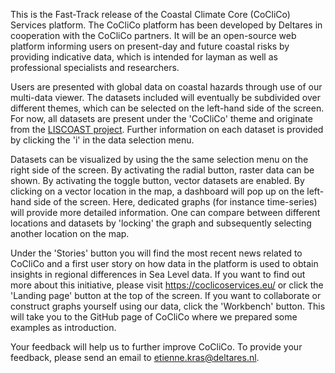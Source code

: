 This is the Fast-Track release of the Coastal Climate Core (CoCliCo) Services platform. The CoCliCo platform has been
developed by Deltares in cooperation with the CoCliCo partners. It will be an open-source web platform informing users
on present-day and future coastal risks by providing indicative data, which is intended for layman as well as
professional specialists and researchers.

Users are presented with global data on coastal hazards through use of our multi-data viewer. The datasets included will
eventually be subdivided over different themes, which can be selected on the left-hand side of the screen. For now, all
datasets are present under the 'CoCliCo' theme and originate from
the [LISCOAST project](https://data.jrc.ec.europa.eu/collection/LISCOAST). Further information on each dataset is
provided by clicking the 'i' in the data selection menu.

Datasets can be visualized by using the the same selection menu on the right side of the screen. By activating the
radial button, raster data can be shown. By activating the toggle button, vector datasets are enabled. By clicking on a
vector location in the map, a dashboard will pop up on the left-hand side of the screen. Here, dedicated graphs (for
instance time-series) will provide more detailed information. One can compare between different locations and datasets
by 'locking' the graph and subsequently selecting another location on the map.

Under the 'Stories' button you will find the most recent news related to CoCliCo and a first user story on how data in
the platform is used to obtain insights in regional differences in Sea Level data. If you want to find out more about
this initiative, please visit https://coclicoservices.eu/ or click the 'Landing page' button at the top of the screen.
If you want to collaborate or construct graphs yourself using our data, click the 'Workbench' button. This will take you
to the GitHub page of CoCliCo where we prepared some examples as introduction.

Your feedback will help us to further improve CoCliCo. To provide your feedback, please send an email to
etienne.kras@deltares.nl.
